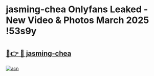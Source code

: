 # jasming-chea Onlyfans Leaked - New Video & Photos March 2025 !53s9y

# <h2><a href="https://bydhab.iuczelnia.edu.pl?title=jasming-chea&ref=53s9y">🔗👉 🔴 jasming-chea</a></h2>

[![acn](https://github.com/user-attachments/assets/0f9c940e-d8b0-45ae-aac7-cd30a18b3e1c)](https://bydhab.iuczelnia.edu.pl?title=jasming-chea&ref=53s9y)

